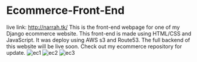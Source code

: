 # Ecommerce-Front-End
live link: http://narrah.tk/
This is the front-end webpage for one of my Django ecommerce website. This front-end is made using HTML/CSS and JavaScript. It was deploy using AWS s3 and Route53. The full backend of this website will be live soon. Check out my ecommerce repository for update. 
![ec1](https://user-images.githubusercontent.com/83102811/183741024-7ad4efa5-f212-4d21-94fd-78c46bc46479.png)
![ec2](https://user-images.githubusercontent.com/83102811/183741038-fef3752b-591e-45af-91d2-9f9cc395401f.png)
![ec3](https://user-images.githubusercontent.com/83102811/183741051-52d0bb76-34c4-4ee2-b5ac-20ea4e341d0e.png)
